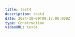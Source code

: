 ```yaml
---
title: test4
description: test4
date: 2024-10-09T09:17:00.000Z
type: Construction
videoURL: test4
---
```

